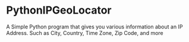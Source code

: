 # PythonIPGeoLocator
A Simple Python program that gives you various information about an IP Address. Such as City, Country, Time Zone, Zip Code, and more 
